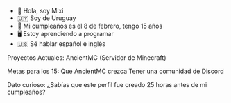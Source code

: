 - 👋 Hola, soy Mixi
- 🇺🇾 Soy de Uruguay
- 🎂 Mi cumpleaños es el 8 de febrero, tengo 15 años
- 🖥 Estoy aprendiendo a programar
- 🇺🇸 Sé hablar español e inglés

Proyectos Actuales:
AncientMC (Servidor de Minecraft)

Metas para los 15:
Que AncientMC crezca
Tener una comunidad de Discord

Dato curioso: ¿Sabías que este perfil fue creado 25 horas antes de mi cumpleaños?
